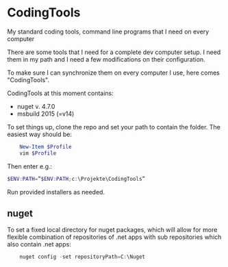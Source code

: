 # CodingTools
My standard coding tools, command line programs that I need on every computer

There are some tools that I need for a complete dev computer setup. 
I need them in my path and I need a few modifications on their configuration.

To make sure I can synchronize them on every computer I use, here comes "CodingTools".

CodingTools at this moment contains:
  - nuget v. 4.7.0
  - msbuild 2015 (=v14)
  
To set things up, clone the repo and set your path to contain the folder.
The easiest way should be: 
```powershell
	New-Item $Profile
	vim $Profile
```

Then enter e.g.:
```powershell
$ENV:PATH=”$ENV:PATH;c:\Projekte\CodingTools”
```

Run provided installers as needed.


## nuget

To set a fixed local directory for nuget packages, which will allow for more flexible 
combination of repositories of .net apps with sub repositories which also contain 
.net apps:

```powershell
	nuget config -set repositoryPath=C:\Nuget
```
